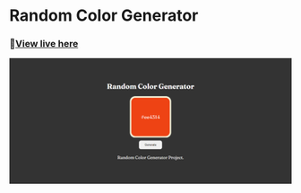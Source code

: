 # Random Color Generator
### 🐛[View live here](https://ashishshres.github.io/Random-Color-Generator/)
![](./demo.png)
